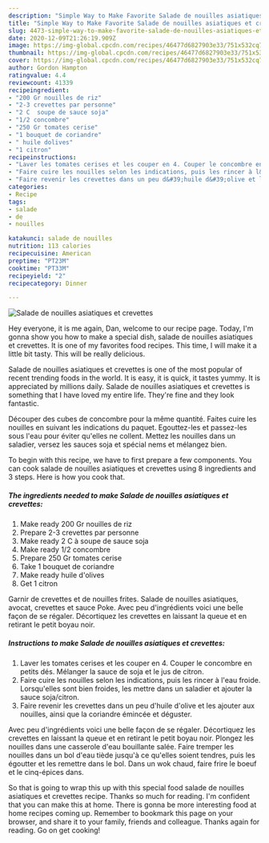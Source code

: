 ```yaml
---
description: "Simple Way to Make Favorite Salade de nouilles asiatiques et crevettes"
title: "Simple Way to Make Favorite Salade de nouilles asiatiques et crevettes"
slug: 4473-simple-way-to-make-favorite-salade-de-nouilles-asiatiques-et-crevettes
date: 2020-12-09T21:26:19.909Z
image: https://img-global.cpcdn.com/recipes/46477d6827903e33/751x532cq70/salade-de-nouilles-asiatiques-et-crevettes-photo-principale-de-la-recette.jpg
thumbnail: https://img-global.cpcdn.com/recipes/46477d6827903e33/751x532cq70/salade-de-nouilles-asiatiques-et-crevettes-photo-principale-de-la-recette.jpg
cover: https://img-global.cpcdn.com/recipes/46477d6827903e33/751x532cq70/salade-de-nouilles-asiatiques-et-crevettes-photo-principale-de-la-recette.jpg
author: Gordon Hampton
ratingvalue: 4.4
reviewcount: 41339
recipeingredient:
- "200 Gr nouilles de riz"
- "2-3 crevettes par personne"
- "2 C  soupe de sauce soja"
- "1/2 concombre"
- "250 Gr tomates cerise"
- "1 bouquet de coriandre"
- " huile dolives"
- "1 citron"
recipeinstructions:
- "Laver les tomates cerises et les couper en 4. Couper le concombre en petits dés. Mélanger la sauce de soja et le jus de citron."
- "Faire cuire les nouilles selon les indications, puis les rincer à l&#39;eau froide. Lorsqu&#39;elles sont bien froides, les mettre dans un saladier et ajouter la sauce soja/citron."
- "Faire revenir les crevettes dans un peu d&#39;huile d&#39;olive et les ajouter aux nouilles, ainsi que la coriandre émincée et déguster."
categories:
- Recipe
tags:
- salade
- de
- nouilles

katakunci: salade de nouilles 
nutrition: 113 calories
recipecuisine: American
preptime: "PT23M"
cooktime: "PT33M"
recipeyield: "2"
recipecategory: Dinner

---
```



![Salade de nouilles asiatiques et crevettes](https://img-global.cpcdn.com/recipes/46477d6827903e33/751x532cq70/salade-de-nouilles-asiatiques-et-crevettes-photo-principale-de-la-recette.jpg)

Hey everyone, it is me again, Dan, welcome to our recipe page. Today, I'm gonna show you how to make a special dish, salade de nouilles asiatiques et crevettes. It is one of my favorites food recipes. This time, I will make it a little bit tasty. This will be really delicious.

Salade de nouilles asiatiques et crevettes is one of the most popular of recent trending foods in the world. It is easy, it is quick, it tastes yummy. It is appreciated by millions daily. Salade de nouilles asiatiques et crevettes is something that I have loved my entire life. They're fine and they look fantastic.

Découper des cubes de concombre pour la même quantité. Faites cuire les nouilles en suivant les indications du paquet. Egouttez-les et passez-les sous l&#39;eau pour éviter qu&#39;elles ne collent. Mettez les nouilles dans un saladier, versez les sauces soja et spécial nems et mélangez bien.


To begin with this recipe, we have to first prepare a few components. You can cook salade de nouilles asiatiques et crevettes using 8 ingredients and 3 steps. Here is how you cook that.

<!--inarticleads1-->

##### The ingredients needed to make Salade de nouilles asiatiques et crevettes:

1. Make ready 200 Gr nouilles de riz
1. Prepare 2-3 crevettes par personne
1. Make ready 2 C à soupe de sauce soja
1. Make ready 1/2 concombre
1. Prepare 250 Gr tomates cerise
1. Take 1 bouquet de coriandre
1. Make ready  huile d&#39;olives
1. Get 1 citron


Garnir de crevettes et de nouilles frites. Salade de nouilles asiatiques, avocat, crevettes et sauce Poke. Avec peu d&#39;ingrédients voici une belle façon de se régaler. Décortiquez les crevettes en laissant la queue et en retirant le petit boyau noir. 

<!--inarticleads2-->

##### Instructions to make Salade de nouilles asiatiques et crevettes:

1. Laver les tomates cerises et les couper en 4. Couper le concombre en petits dés. Mélanger la sauce de soja et le jus de citron.
1. Faire cuire les nouilles selon les indications, puis les rincer à l&#39;eau froide. Lorsqu&#39;elles sont bien froides, les mettre dans un saladier et ajouter la sauce soja/citron.
1. Faire revenir les crevettes dans un peu d&#39;huile d&#39;olive et les ajouter aux nouilles, ainsi que la coriandre émincée et déguster.


Avec peu d&#39;ingrédients voici une belle façon de se régaler. Décortiquez les crevettes en laissant la queue et en retirant le petit boyau noir. Plongez les nouilles dans une casserole d&#39;eau bouillante salée. Faire tremper les nouilles dans un bol d&#39;eau tiède jusqu&#39;à ce qu&#39;elles soient tendres, puis les égoutter et les remettre dans le bol. Dans un wok chaud, faire frire le boeuf et le cinq-épices dans. 

So that is going to wrap this up with this special food salade de nouilles asiatiques et crevettes recipe. Thanks so much for reading. I'm confident that you can make this at home. There is gonna be more interesting food at home recipes coming up. Remember to bookmark this page on your browser, and share it to your family, friends and colleague. Thanks again for reading. Go on get cooking!
